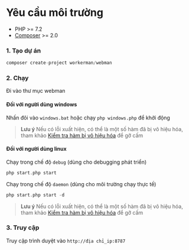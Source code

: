 # Yêu cầu môi trường

* PHP >= 7.2
* [Composer](https://getcomposer.org/) >= 2.0


### 1. Tạo dự án

```php
composer create-project workerman/webman
```

### 2. Chạy

Đi vào thư mục webman   

#### Đối với người dùng windows
Nhấn đôi vào `windows.bat` hoặc chạy `php windows.php` để khởi động

> **Lưu ý**
> Nếu có lỗi xuất hiện, có thể là một số hàm đã bị vô hiệu hóa, tham khảo [Kiểm tra hàm bị vô hiệu hóa](others/disable-function-check.md) để gỡ cấm

#### Đối với người dùng linux
Chạy trong chế độ `debug` (dùng cho debugging phát triển)

```php
php start.php start
```

Chạy trong chế độ `daemon` (dùng cho môi trường chạy thực tế)

```php
php start.php start -d
```

> **Lưu ý**
> Nếu có lỗi xuất hiện, có thể là một số hàm đã bị vô hiệu hóa, tham khảo [Kiểm tra hàm bị vô hiệu hóa](others/disable-function-check.md) để gỡ cấm

### 3. Truy cập

Truy cập trình duyệt vào `http://địa chỉ_ip:8787`
